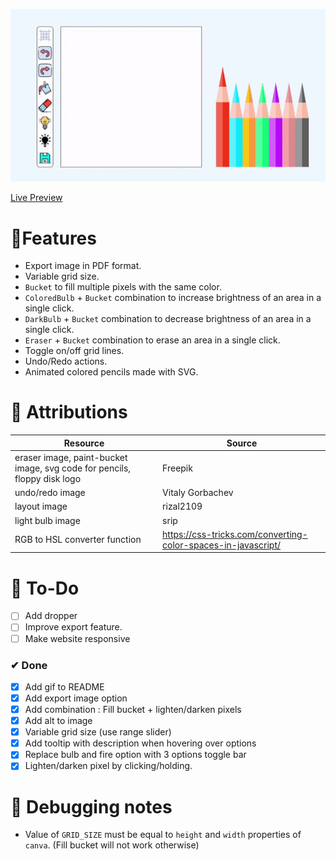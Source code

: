 ![](iterations/iteration1.gif)

[Live Preview](https://creme332.github.io/my-odin-projects/etch-a-sketch/)

# 🚀Features
- Export image in PDF format.
- Variable grid size.
- `Bucket` to fill multiple pixels with the same color.
- `ColoredBulb` + `Bucket` combination to increase brightness of an area in a single click. 
- `DarkBulb` + `Bucket` combination to decrease brightness of an area in a single click.
- `Eraser` + `Bucket` combination to erase an area in a single click.
- Toggle on/off grid lines.
- Undo/Redo  actions.
- Animated colored pencils made with SVG.

# 📌 Attributions
Resource | Source
---|---
eraser image, paint-bucket image, svg code for pencils, floppy disk logo | Freepik
undo/redo image|  Vitaly Gorbachev
layout image | rizal2109
light bulb image | srip
RGB to HSL converter function | https://css-tricks.com/converting-color-spaces-in-javascript/


# 🔨 To-Do
- [ ] Add dropper
- [ ] Improve export feature.
- [ ] Make website responsive

### ✔ Done
- [x] Add gif to README
- [x] Add export image option
- [x] Add combination : Fill bucket + lighten/darken pixels
- [x] Add alt to image
- [x] Variable grid size (use range slider)
- [x] Add tooltip with description when hovering over options 
- [x] Replace bulb and fire option with 3 options toggle bar
- [x] Lighten/darken pixel by clicking/holding.

# 📖 Debugging notes 

- Value of `GRID_SIZE` must be equal to `height` and `width` properties of `canva`. (Fill bucket will not work otherwise)
